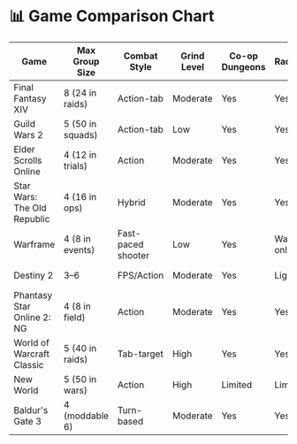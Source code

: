 # 📊 Game Comparison Chart

| Game | Max Group Size | Combat Style | Grind Level | Co-op Dungeons | Races/Classes | Perspective | Platform |
|------|----------------|--------------|-------------|----------------|----------------|--------------|-----------|
| Final Fantasy XIV | 8 (24 in raids) | Action-tab | Moderate | Yes | Yes | Third-person | PC, PS |
| Guild Wars 2 | 5 (50 in squads) | Action-tab | Low | Yes | Yes | Third-person | PC |
| Elder Scrolls Online | 4 (12 in trials) | Action | Moderate | Yes | Yes | Third-person | PC, Xbox, PS |
| Star Wars: The Old Republic | 4 (16 in ops) | Hybrid | Moderate | Yes | Yes | Third-person | PC |
| Warframe | 4 (8 in events) | Fast-paced shooter | Low | Yes | Warframes only | Third-person | PC, Console |
| Destiny 2 | 3–6 | FPS/Action | Moderate | Yes | Light subclass | First-person | PC, Console |
| Phantasy Star Online 2: NG | 4 (8 in field) | Action | Moderate | Yes | Yes | Third-person | PC, Xbox |
| World of Warcraft Classic | 5 (40 in raids) | Tab-target | High | Yes | Yes | Third-person | PC |
| New World | 5 (50 in wars) | Action | High | Limited | Limited | Third-person | PC |
| Baldur's Gate 3 | 4 (moddable 6) | Turn-based | Moderate | Yes | Yes | Third-person | PC, Console |
